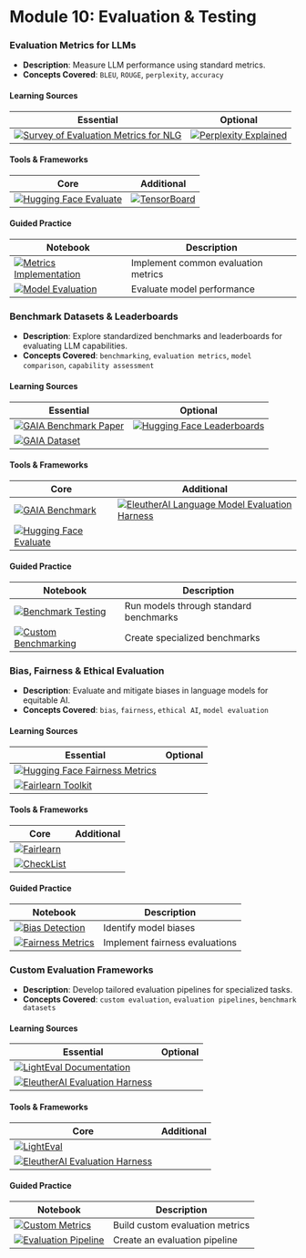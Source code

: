# Module 10: Evaluation & Testing

### Evaluation Metrics for LLMs
- **Description**: Measure LLM performance using standard metrics.
- **Concepts Covered**: `BLEU`, `ROUGE`, `perplexity`, `accuracy`

#### Learning Sources
| Essential | Optional |
|-----------|----------|
| [![Survey of Evaluation Metrics for NLG](https://badgen.net/badge/Paper/Survey%20of%20Evaluation%20Metrics%20for%20NLG/purple)](https://arxiv.org/abs/1612.09332) | [![Perplexity Explained](https://badgen.net/badge/Blog/Perplexity%20Explained/cyan)](https://towardsdatascience.com/perplexity-in-language-models-87a196019a94) |

#### Tools & Frameworks
| Core | Additional |
|-----------|----------|
| [![Hugging Face Evaluate](https://badgen.net/badge/Framework/Hugging%20Face%20Evaluate/green)](https://huggingface.co/docs/evaluate) | [![TensorBoard](https://badgen.net/badge/Framework/TensorBoard/green)](https://www.tensorflow.org/tensorboard) |

#### Guided Practice
| Notebook | Description |
|----------|-------------|
| [![Metrics Implementation](https://badgen.net/badge/Notebook/Metrics%20Implementation/orange)](notebooks/metrics_basics.ipynb) | Implement common evaluation metrics |
| [![Model Evaluation](https://badgen.net/badge/Notebook/Model%20Evaluation/orange)](notebooks/model_eval.ipynb) | Evaluate model performance |

### Benchmark Datasets & Leaderboards
- **Description**: Explore standardized benchmarks and leaderboards for evaluating LLM capabilities.
- **Concepts Covered**: `benchmarking`, `evaluation metrics`, `model comparison`, `capability assessment`

#### Learning Sources
| Essential | Optional |
|-----------|----------|
| [![GAIA Benchmark Paper](https://badgen.net/badge/Paper/GAIA%20Benchmark%20Paper/purple)](https://huggingface.co/spaces/gaia-benchmark/leaderboard) | [![Hugging Face Leaderboards](https://badgen.net/badge/Website/Hugging%20Face%20Leaderboards/blue)](https://huggingface.co/spaces/leaderboard) |
| [![GAIA Dataset](https://badgen.net/badge/Hugging%20Face%20Dataset/GAIA%20Dataset/yellow)](https://huggingface.co/datasets/gaia-benchmark/GAIA) | |

#### Tools & Frameworks
| Core | Additional |
|-----------|----------|
| [![GAIA Benchmark](https://badgen.net/badge/Website/GAIA%20Benchmark/blue)](https://huggingface.co/spaces/gaia-benchmark/leaderboard) | [![EleutherAI Language Model Evaluation Harness](https://badgen.net/badge/Github%20Repository/EleutherAI%20Language%20Model%20Evaluation%20Harness/gray)](https://github.com/EleutherAI/lm-evaluation-harness) |
| [![Hugging Face Evaluate](https://badgen.net/badge/Framework/Hugging%20Face%20Evaluate/green)](https://huggingface.co/docs/evaluate) | |

#### Guided Practice
| Notebook | Description |
|----------|-------------|
| [![Benchmark Testing](https://badgen.net/badge/Notebook/Benchmark%20Testing/orange)](notebooks/benchmark_testing.ipynb) | Run models through standard benchmarks |
| [![Custom Benchmarking](https://badgen.net/badge/Notebook/Custom%20Benchmarking/orange)](notebooks/custom_benchmarks.ipynb) | Create specialized benchmarks |

### Bias, Fairness & Ethical Evaluation
- **Description**: Evaluate and mitigate biases in language models for equitable AI.
- **Concepts Covered**: `bias`, `fairness`, `ethical AI`, `model evaluation`

#### Learning Sources
| Essential | Optional |
|-----------|----------|
| [![Hugging Face Fairness Metrics](https://badgen.net/badge/Docs/Hugging%20Face%20Fairness%20Metrics/green)](https://huggingface.co/docs/evaluate/fairness_metrics) | |
| [![Fairlearn Toolkit](https://badgen.net/badge/Website/Fairlearn%20Toolkit/blue)](https://fairlearn.org/) | |

#### Tools & Frameworks
| Core | Additional |
|-----------|----------|
| [![Fairlearn](https://badgen.net/badge/Framework/Fairlearn/green)](https://fairlearn.org/) | |
| [![CheckList](https://badgen.net/badge/Github%20Repository/CheckList/gray)](https://github.com/marcotcr/checklist) | |

#### Guided Practice
| Notebook | Description |
|----------|-------------|
| [![Bias Detection](https://badgen.net/badge/Notebook/Bias%20Detection/orange)](notebooks/bias_detection.ipynb) | Identify model biases |
| [![Fairness Metrics](https://badgen.net/badge/Notebook/Fairness%20Metrics/orange)](notebooks/fairness_metrics.ipynb) | Implement fairness evaluations |

### Custom Evaluation Frameworks
- **Description**: Develop tailored evaluation pipelines for specialized tasks.
- **Concepts Covered**: `custom evaluation`, `evaluation pipelines`, `benchmark datasets`

#### Learning Sources
| Essential | Optional |
|-----------|----------|
| [![LightEval Documentation](https://badgen.net/badge/Github%20Repository/LightEval%20Documentation/gray)](https://github.com/huggingface/lighteval) | |
| [![EleutherAI Evaluation Harness](https://badgen.net/badge/Github%20Repository/EleutherAI%20Evaluation%20Harness/gray)](https://github.com/EleutherAI/lm-evaluation-harness) | |

#### Tools & Frameworks
| Core | Additional |
|-----------|----------|
| [![LightEval](https://badgen.net/badge/Github%20Repository/LightEval/gray)](https://github.com/huggingface/lighteval) | |
| [![EleutherAI Evaluation Harness](https://badgen.net/badge/Github%20Repository/EleutherAI%20Evaluation%20Harness/gray)](https://github.com/EleutherAI/lm-evaluation-harness) | |

#### Guided Practice
| Notebook | Description |
|----------|-------------|
| [![Custom Metrics](https://badgen.net/badge/Notebook/Custom%20Metrics/orange)](notebooks/custom_metrics.ipynb) | Build custom evaluation metrics |
| [![Evaluation Pipeline](https://badgen.net/badge/Notebook/Evaluation%20Pipeline/orange)](notebooks/eval_pipeline.ipynb) | Create an evaluation pipeline |
